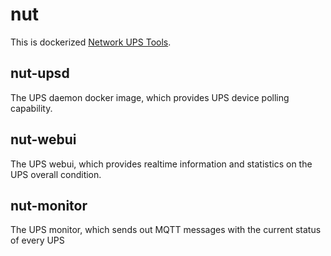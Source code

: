 # nut

This is dockerized [Network UPS Tools](https://networkupstools.org/).
 
## nut-upsd

The UPS daemon docker image, which provides UPS device polling capability.

## nut-webui

The UPS webui, which provides realtime information and statistics on the UPS overall condition.

## nut-monitor

The UPS monitor, which sends out MQTT messages with the current status of every UPS